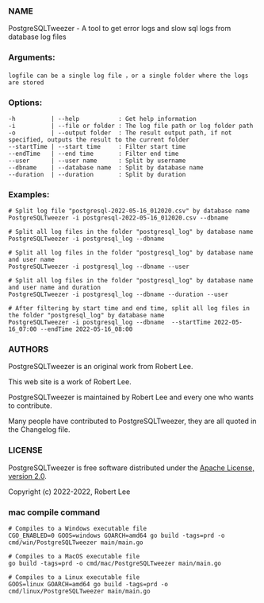 ### NAME
PostgreSQLTweezer - A tool to get error logs and slow sql logs from database log files

### Arguments:

    logfile can be a single log file ，or a single folder where the logs are stored

### Options:

    -h          | --help           : Get help information
    -i          | --file or folder : The log file path or log folder path
    -o          | --output folder  : The result output path, if not specified, outputs the result to the current folder
    --startTime | --start time     : Filter start time
    --endTime   | --end time       : Filter end time
    --user      | --user name      : Split by username
    --dbname    | --database name  : Split by database name
    --duration  | --duration       : Split by duration

### Examples:

    # Split log file "postgresql-2022-05-16_012020.csv" by database name
    PostgreSQLTweezer -i postgresql-2022-05-16_012020.csv --dbname

    # Split all log files in the folder "postgresql_log" by database name
    PostgreSQLTweezer -i postgresql_log --dbname

    # Split all log files in the folder "postgresql_log" by database name and user name
    PostgreSQLTweezer -i postgresql_log --dbname --user

    # Split all log files in the folder "postgresql_log" by database name and user name and duration
    PostgreSQLTweezer -i postgresql_log --dbname --duration --user

    # After filtering by start time and end time, split all log files in the folder "postgresql_log" by database name
    PostgreSQLTweezer -i postgresql_log --dbname  --startTime 2022-05-16_07:00 --endTime 2022-05-16_08:00
    

### AUTHORS
PostgreSQLTweezer is an original work from Robert Lee.

This web site is a work of Robert Lee.

PostgreSQLTweezer is maintained by Robert Lee and every one who wants to contribute.

Many people have contributed to PostgreSQLTweezer, they are all quoted in the Changelog file.

### LICENSE

PostgreSQLTweezer is free software distributed under the [Apache License, version 2.0](http://www.apache.org/licenses/LICENSE-2.0.html).

Copyright (c) 2022-2022, Robert Lee

### mac compile command

    # Compiles to a Windows executable file
    CGO_ENABLED=0 GOOS=windows GOARCH=amd64 go build -tags=prd -o cmd/win/PostgreSQLTweezer main/main.go
  
    # Compiles to a MacOS executable file
    go build -tags=prd -o cmd/mac/PostgreSQLTweezer main/main.go
  
    # Compiles to a Linux executable file
    GOOS=linux GOARCH=amd64 go build -tags=prd -o cmd/linux/PostgreSQLTweezer main/main.go
  
